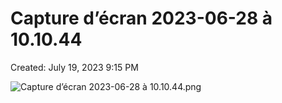 # Capture d’écran 2023-06-28 à 10.10.44

Created: July 19, 2023 9:15 PM

![Capture d’écran 2023-06-28 à 10.10.44.png](Capture%20d%E2%80%99e%CC%81cran%202023-06-28%20a%CC%80%2010%2010%2044%201d52e241327848a29f82eb3b88352199/Capture_decran_2023-06-28_a_10.10.44.png)